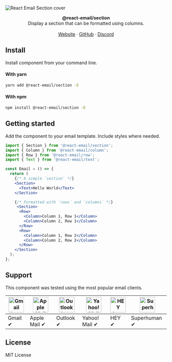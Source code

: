 ![React Email Section cover](https://react.email/static/covers/section.png)

<div align="center"><strong>@react-email/section</strong></div>
<div align="center">Display a section that can be formatted using columns.</div>
<br />
<div align="center">
<a href="https://react.email">Website</a> 
<span> · </span>
<a href="https://github.com/resendlabs/react-email">GitHub</a> 
<span> · </span>
<a href="https://react.email/discord">Discord</a>
</div>

## Install

Install component from your command line.

#### With yarn

```sh
yarn add @react-email/section -E
```

#### With npm

```sh
npm install @react-email/section -E
```

## Getting started

Add the component to your email template. Include styles where needed.

```jsx
import { Section } from '@react-email/section';
import { Column } from '@react-email/column';
import { Row } from '@react-email/row';
import { Text } from '@react-email/text';

const Email = () => {
  return (
    {/* A simple `section` */}
    <Section>
      <Text>Hello World</Text>
    </Section>

    {/* Formatted with `rows` and `columns` */}
     <Section>
      <Row>
        <Column>Column 1, Row 1</Column>
        <Column>Column 2, Row 1</Column>
      </Row>
      <Row>
        <Column>Column 1, Row 2</Column>
        <Column>Column 2, Row 2</Column>
      </Row>
    </Section>
  );
};
```

## Support

This component was tested using the most popular email clients.

| <img src="https://react.email/static/icons/gmail.svg" width="48px" height="48px" alt="Gmail logo"> | <img src="https://react.email/static/icons/apple-mail.svg" width="48px" height="48px" alt="Apple Mail"> | <img src="https://react.email/static/icons/outlook.svg" width="48px" height="48px" alt="Outlook logo"> | <img src="https://react.email/static/icons/yahoo-mail.svg" width="48px" height="48px" alt="Yahoo! Mail logo"> | <img src="https://react.email/static/icons/hey.svg" width="48px" height="48px" alt="HEY logo"> | <img src="https://react.email/static/icons/superhuman.svg" width="48px" height="48px" alt="Superhuman logo"> |
| -------------------------------------------------------------------------------------------------- | ------------------------------------------------------------------------------------------------------- | ------------------------------------------------------------------------------------------------------ | ------------------------------------------------------------------------------------------------------------- | ---------------------------------------------------------------------------------------------- | ------------------------------------------------------------------------------------------------------------ |
| Gmail ✔                                                                                           | Apple Mail ✔                                                                                           | Outlook ✔                                                                                             | Yahoo! Mail ✔                                                                                                | HEY ✔                                                                                         | Superhuman ✔                                                                                                |

## License

MIT License
